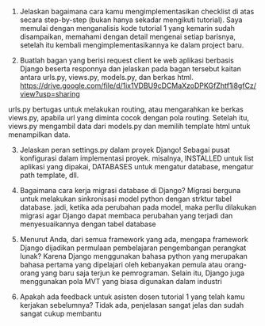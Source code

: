 1) Jelaskan bagaimana cara kamu mengimplementasikan checklist di atas secara step-by-step (bukan hanya sekadar mengikuti tutorial). 
Saya memulai dengan menganalisis kode tutorial 1 yang kemarin sudah disampaikan, memahami dengan detail mengenai setiap barisnya, setelah itu kembali mengimplementasikannya ke dalam project baru. 

2) Buatlah bagan yang berisi request client ke web aplikasi berbasis Django beserta responnya dan jelaskan pada bagan 
tersebut kaitan antara urls.py, views.py, models.py, dan berkas html.
https://drive.google.com/file/d/1ix1VDBU9cDCMaXzoDPKGfZhtf1i8gfCz/view?usp=sharing

urls.py bertugas untuk melakukan routing, atau mengarahkan ke berkas views.py, apabila url yang diminta cocok dengan pola routing. Setelah itu, views.py mengambil data dari models.py dan memilih template html untuk menampilkan data.


3) Jelaskan peran settings.py dalam proyek Django!
Sebagai pusat konfigurasi dalam implementasi proyek. misalnya, INSTALLED untuk list aplikasi yang dipakai, DATABASES untuk mengatur database, mengatur path template, dll. 

4) Bagaimana cara kerja migrasi database di Django?
Migrasi berguna untuk melakukan sinkronisasi model python dengan strktur tabel database. jadi, ketika ada perubahan pada model, maka perllu dilakukan migrasi agar Django dapat membaca perubahan yang terjadi dan menyesuaikannya dengan tabel database

5) Menurut Anda, dari semua framework yang ada, mengapa framework Django dijadikan permulaan pembelajaran pengembangan perangkat lunak?
Karena Django menggunakan bahasa python yang merupakan bahasa pertama yang dipelajari oleh kebanyakan pemula atau orang-orang yang baru saja terjun ke pemrograman. Selain itu, Django juga menggunakan pola MVT yang biasa digunakan dalam industri

6) Apakah ada feedback untuk asisten dosen tutorial 1 yang telah kamu kerjakan sebelumnya?
Tidak ada, penjelasan sangat jelas dan sudah sangat cukup membantu